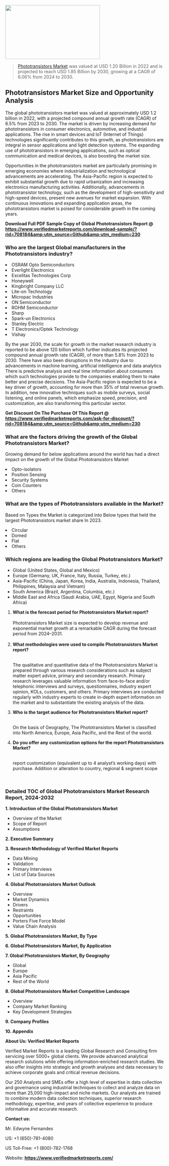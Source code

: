 <img src="https://ffe5etoiles.com/wp-content/uploads/2024/12/MST1-300x171.png" alt="" width="300" height="171" class="alignnone size-medium wp-image-20088" /><blockquote><p><p><a href="https://www.verifiedmarketreports.com/download-sample/?rid=708184&utm_source=Github&utm_medium=230" target="_blank">Phototransistors Market</a> was valued at USD 1.20 Billion in 2022 and is projected to reach USD 1.85 Billion by 2030, growing at a CAGR of 6.06% from 2024 to 2030.</p></blockquote><p><h2>Phototransistors Market Size and Opportunity Analysis</h2><p>The global phototransistors market was valued at approximately USD 1.2 billion in 2022, with a projected compound annual growth rate (CAGR) of 6.5% from 2023 to 2030. The market is driven by increasing demand for phototransistors in consumer electronics, automotive, and industrial applications. The rise in smart devices and IoT (Internet of Things) technologies significantly contributes to this growth, as phototransistors are integral in sensor applications and light detection systems. The expanding use of phototransistors in emerging applications, such as optical communication and medical devices, is also boosting the market size.</p><p>Opportunities in the phototransistors market are particularly promising in emerging economies where industrialization and technological advancements are accelerating. The Asia-Pacific region is expected to exhibit substantial growth due to rapid urbanization and increasing electronics manufacturing activities. Additionally, advancements in phototransistor technology, such as the development of high-sensitivity and high-speed devices, present new avenues for market expansion. With continuous innovations and expanding application areas, the phototransistors market is poised for considerable growth in the coming years.</p></p><p class=""><strong>Download Full PDF Sample Copy of Global Phototransistors Report @ <a href="https://www.verifiedmarketreports.com/download-sample/?rid=708184&amp;utm_source=Github&amp;utm_medium=230" target="_blank">https://www.verifiedmarketreports.com/download-sample/?rid=708184&amp;utm_source=Github&amp;utm_medium=230</a></strong></p><h3 id="" class="">Who are the largest Global manufacturers in the Phototransistors industry?</h3><p><li>OSRAM Opto Semiconductors</li><li> Everlight Electronics</li><li> Excelitas Technologies Corp</li><li> Honeywell</li><li> Kingbright Company LLC</li><li> Lite-on Technology</li><li> Micropac Industries</li><li> ON Semiconductor</li><li> ROHM Semiconductor</li><li> Sharp</li><li> Spark-un Electronics</li><li> Stanley Electric</li><li> T Electronics/Optek Technology</li><li> Vishay</li></p><div class=""><div class="" dir="" data-message-author-role="" data-message-id="" data-message-model-slug=""><div class=""><div class=""><div class=""><div class="" dir="" data-message-author-role="" data-message-id="" data-message-model-slug=""><div class=""><div class=""><p>By the year 2030, the scale for growth in the market research industry is reported to be above 120 billion which further indicates its projected compound annual growth rate (CAGR), of more than 5.8% from 2023 to 2030. There have also been disruptions in the industry due to advancements in machine learning, artificial intelligence and data analytics There is predictive analysis and real time information about consumers which such technologies provide to the companies enabling them to make better and precise decisions. The Asia-Pacific region is expected to be a key driver of growth, accounting for more than 35% of total revenue growth. In addition, new innovative techniques such as mobile surveys, social listening, and online panels, which emphasize speed, precision, and customization, are also transforming this particular sector.</p><p><strong>Get Discount On The Purchase Of This Report @&nbsp; <a href="https://www.verifiedmarketreports.com/ask-for-discount/?rid=708184&amp;utm_source=Github&amp;utm_medium=230" target="_blank">https://www.verifiedmarketreports.com/ask-for-discount/?rid=708184&amp;utm_source=Github&amp;utm_medium=230</a></strong></p></div></div></div></div></div></div></div></div><h3 id="" class="">What are the factors driving the growth of the Global Phototransistors Market?</h3><p id="" class="">Growing demand for below applications around the world has had a direct impact on the growth of the Global Phototransistors Market</p><p id="" class=""><li>Opto-isolators</li><li> Position Sensing</li><li> Security Systems</li><li> Coin Counters</li><li> Others</li></p><h3 id="" class="">What are the types of Phototransistors available in the Market?</h3><p id="" class="">Based on Types the Market is categorized into Below types that held the largest Phototransistors market share In 2023.</p><p id="" class=""><li>Circular</li><li> Domed</li><li> Flat</li><li> Others</li></p><h3 id="" class="">Which regions are leading the Global Phototransistors Market?</h3><ul><li>Global (United States, Global and Mexico)</li><li>Europe (Germany, UK, France, Italy, Russia, Turkey, etc.)</li><li>Asia-Pacific (China, Japan, Korea, India, Australia, Indonesia, Thailand, Philippines, Malaysia and Vietnam)</li><li>South America (Brazil, Argentina, Columbia, etc.)</li><li>Middle East and Africa (Saudi Arabia, UAE, Egypt, Nigeria and South Africa)</li></ul><p><ol><li><strong>What is the forecast period for Phototransistors Market report?<br /></strong><br /><span data-sheets-root="1" data-sheets-value="{&quot;1&quot;:2,&quot;2&quot;:&quot;XXXX size is expected to develop revenue and exponential market growth at a remarkable CAGR during the forecast period from 2024&ndash;2030.&quot;}" data-sheets-userformat="{&quot;2&quot;:12674,&quot;4&quot;:{&quot;1&quot;:2,&quot;2&quot;:16776960},&quot;10&quot;:2,&quot;11&quot;:0,&quot;15&quot;:&quot;Arial&quot;,&quot;16&quot;:12}">Phototransistors Market size is expected to develop revenue and exponential market growth at a remarkable CAGR during the forecast period from 2024&ndash;2031.</span><br /><br /></li><li><strong>What methodologies were used to compile Phototransistors Market report?<br /><br /></strong><p>The qualitative and quantitative data of the&nbsp;Phototransistors Market is prepared through various research considerations such as subject matter expert advice, primary and secondary research. Primary research leverages valuable information from face-to-face and/or telephonic interviews and surveys, questionnaires, industry expert opinion, KOLs, customers, and others. Primary interviews are conducted regularly with industry experts to create in-depth expert information on the market and to substantiate the existing analysis of the data.&nbsp;</p></li><li><strong>Who is the target audience for Phototransistors Market report?<br /><br /></strong><p>On the basis of Geography, The&nbsp;Phototransistors Market is classified into North America, Europe, Asia Pacific, and the Rest of the world.</p></li><li><strong>Do you offer any customization options for the report Phototransistors Market?<br /><br /></strong><p>report customization (equivalent up to 4 analyst&rsquo;s working days) with purchase. Addition or alteration to country, regional &amp; segment scope</p><p>&nbsp;</p></li></ol></p><h3 id="" class="">Detailed TOC of Global Phototransistors Market Research Report, 2024-2032</h3><p id="" class=""><strong>1. Introduction of the Global Phototransistors Market</strong></p><ul><li>Overview of the Market</li><li>Scope of Report</li><li>Assumptions</li></ul><p id="" class=""><strong>2. Executive Summary</strong></p><p id="" class=""><strong>3. Research Methodology of&nbsp;Verified Market Reports</strong></p><ul><li>Data Mining</li><li>Validation</li><li>Primary Interviews</li><li>List of Data Sources</li></ul><p id="" class=""><strong>4. Global Phototransistors Market Outlook</strong></p><ul><li>Overview</li><li>Market Dynamics</li><li>Drivers</li><li>Restraints</li><li>Opportunities</li><li>Porters Five Force Model</li><li>Value Chain Analysis</li></ul><p id="" class=""><strong>5. Global Phototransistors Market, By&nbsp;Type</strong></p><p id="" class=""><strong>6. Global Phototransistors Market, By Application</strong></p><p id="" class=""><strong>7. Global Phototransistors Market, By Geography</strong></p><ul><li>Global</li><li>Europe</li><li>Asia Pacific</li><li>Rest of the World</li></ul><p id="" class=""><strong>8. Global Phototransistors Market Competitive Landscape</strong></p><ul><li>Overview</li><li>Company Market Ranking</li><li>Key Development Strategies</li></ul><p id="" class=""><strong>9. Company Profiles</strong></p><p id="" class=""><strong>10. Appendix</strong></p><p id="" class=""><strong>About Us: Verified Market Reports</strong></p><p id="" class="">Verified Market Reports is a leading Global Research and Consulting firm servicing over 5000+ global clients. We provide advanced analytical research solutions while offering information-enriched research studies. We also offer insights into strategic and growth analyses and data necessary to achieve corporate goals and critical revenue decisions.</p><p id="" class="">Our 250 Analysts and SMEs offer a high level of expertise in data collection and governance using industrial techniques to collect and analyze data on more than 25,000 high-impact and niche markets. Our analysts are trained to combine modern data collection techniques, superior research methodology, expertise, and years of collective experience to produce informative and accurate research.</p><p id="" class=""><strong>Contact us:</strong></p><p id="" class="">Mr. Edwyne Fernandes</p><p id="" class="">US: +1 (650)-781-4080</p><p id="" class="">US Toll-Free: +1 (800)-782-1768</p><p id="" class="">Website: <a target="" data-test-app-aware-link=""><strong>https://www.verifiedmarketreports.com/</strong></a></p>
